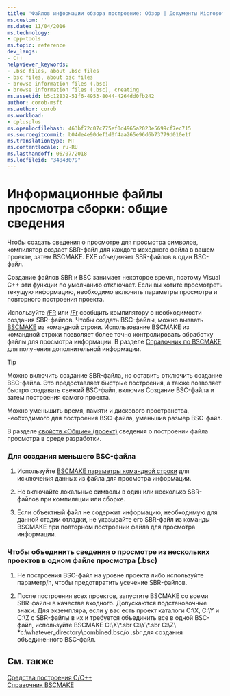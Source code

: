 ```yaml
---
title: 'Файлов информации обзора построение: Обзор | Документы Microsoft'
ms.custom: ''
ms.date: 11/04/2016
ms.technology:
- cpp-tools
ms.topic: reference
dev_langs:
- C++
helpviewer_keywords:
- .bsc files, about .bsc files
- bsc files, about bsc files
- browse information files (.bsc)
- browse information files (.bsc), creating
ms.assetid: b5c12832-51f6-4953-8044-4264dd0fb242
author: corob-msft
ms.author: corob
ms.workload:
- cplusplus
ms.openlocfilehash: 463bf72c07c775ef0d4965a2023e5699cf7ec715
ms.sourcegitcommit: b04de4e90def1d0f4aa265e96d6b73779d010e1f
ms.translationtype: MT
ms.contentlocale: ru-RU
ms.lasthandoff: 06/07/2018
ms.locfileid: "34843079"
---
```

# <a name="building-browse-information-files-overview"></a>Информационные файлы просмотра сборки: общие сведения
Чтобы создать сведения о просмотре для просмотра символов, компилятор создает SBR-файл для каждого исходного файла в вашем проекте, затем BSCMAKE. EXE объединяет SBR-файлов в один BSC-файл.  
  
 Создание файлов SBR и BSC занимает некоторое время, поэтому Visual C++ эти функции по умолчанию отключает. Если вы хотите просмотреть текущую информацию, необходимо включить параметры просмотра и повторного построения проекта.  
  
 Используйте [/FR](../../build/reference/fr-fr-create-dot-sbr-file.md) или [/Fr](../../build/reference/fr-fr-create-dot-sbr-file.md) сообщить компилятору о необходимости создания SBR-файлов. Чтобы создать BSC-файлы, можно вызвать [BSCMAKE](../../build/reference/bscmake-command-line.md) из командной строки. Использование BSCMAKE из командной строки позволяет более точно контролировать обработку файлы для просмотра информации. В разделе [Справочник по BSCMAKE](../../build/reference/bscmake-reference.md) для получения дополнительной информации.  
  
> [!TIP]
>  Можно включить создание SBR-файла, но оставить отключить создание BSC-файла. Это предоставляет быстрые построения, а также позволяет быстро создавать свежий BSC-файл, включив Создание BSC-файла и затем построения самого проекта.  
  
 Можно уменьшить время, памяти и дискового пространства, необходимого для построения BSC-файла, уменьшив размер BSC-файл.  
  
 В разделе [свойств «Общие» (проект)](../../ide/general-property-page-project.md) сведения о построении файла просмотра в среде разработки.  
  
### <a name="to-create-a-smaller-bsc-file"></a>Для создания меньшего BSC-файла  
  
1.  Используйте [BSCMAKE параметры командной строки](../../build/reference/bscmake-options.md) для исключения данных из файла для просмотра информации.  
  
2.  Не включайте локальные символы в один или несколько SBR-файлов при компиляции или сборке.  
  
3.  Если объектный файл не содержит информацию, необходимую для данной стадии отладки, не указывайте его SBR-файл из команды BSCMAKE при повторном построении файла для просмотра информации.  
  
### <a name="to-combine-the-browse-information-from-several-projects-into-one-browser-file-bsc"></a>Чтобы объединить сведения о просмотре из нескольких проектов в одном файле просмотра (.bsc)  
  
1.  Не построения BSC-файл на уровне проекта либо используйте параметр/n, чтобы предотвратить усечение SBR-файлов.  
  
2.  После построения всех проектов, запустите BSCMAKE со всеми SBR-файлы в качестве входного. Допускаются подстановочные знаки. Для экземпляра, если у вас есть проект каталоги C:\X, C:\Y и C:\Z с SBR-файлы в их и требуется объединить все в одной BSC-файл, используйте BSCMAKE C:\X\\\*.sbr C:\Y\\\*.sbr C:\Z\\ \*c:\whatever_directory\combined.bsc/o .sbr для создания объединенного BSC-файл.  
  
## <a name="see-also"></a>См. также  
 [Средства построения C/C++](../../build/reference/c-cpp-build-tools.md)   
 [Справочник ВSCMAKE](../../build/reference/bscmake-reference.md)
